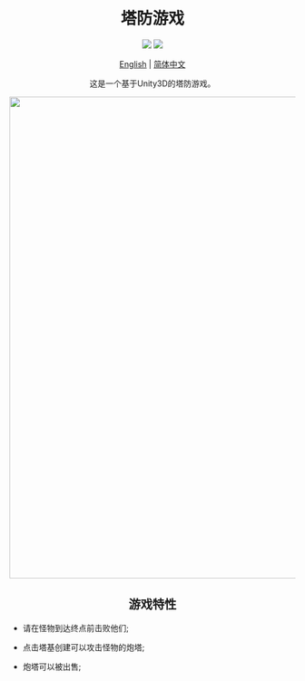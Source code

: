 # <div align="center">塔防游戏</div>
<div align="center">
<img src="https://img.shields.io/badge/build-passing-brightgreen"/>
<img src="https://img.shields.io/badge/Unity3D-2021.3.14f1-blue"/>
</div>
<div align="center">

  [English](README.md) | [简体中文](README.zh-CN.md)

这是一个基于Unity3D的塔防游戏。
    <p>
      <img width="850" src="https://user-images.githubusercontent.com/71301342/210209694-1ad91647-6377-4b7c-820e-5aaef8930e1d.png">
  </p>
</div>

## <div align="center">游戏特性</div>
  
* 请在怪物到达终点前击败他们;
  
* 点击塔基创建可以攻击怪物的炮塔;
  
* 炮塔可以被出售;
  
